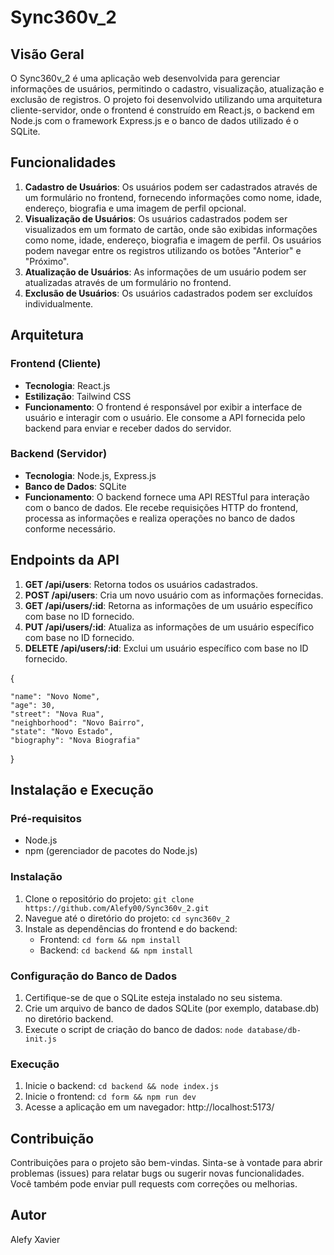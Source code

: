 # Sync360v_2


## Visão Geral

O Sync360v_2 é uma aplicação web desenvolvida para gerenciar informações de usuários, permitindo o cadastro, visualização, atualização e exclusão de registros. O projeto foi desenvolvido utilizando uma arquitetura cliente-servidor, onde o frontend é construído em React.js, o backend em Node.js com o framework Express.js e o banco de dados utilizado é o SQLite.

## Funcionalidades

1. **Cadastro de Usuários**: Os usuários podem ser cadastrados através de um formulário no frontend, fornecendo informações como nome, idade, endereço, biografia e uma imagem de perfil opcional.
2. **Visualização de Usuários**: Os usuários cadastrados podem ser visualizados em um formato de cartão, onde são exibidas informações como nome, idade, endereço, biografia e imagem de perfil. Os usuários podem navegar entre os registros utilizando os botões "Anterior" e "Próximo".
3. **Atualização de Usuários**: As informações de um usuário podem ser atualizadas através de um formulário no frontend.
4. **Exclusão de Usuários**: Os usuários cadastrados podem ser excluídos individualmente.

## Arquitetura

### Frontend (Cliente)
- **Tecnologia**: React.js
- **Estilização**: Tailwind CSS
- **Funcionamento**: O frontend é responsável por exibir a interface de usuário e interagir com o usuário. Ele consome a API fornecida pelo backend para enviar e receber dados do servidor.

### Backend (Servidor)
- **Tecnologia**: Node.js, Express.js
- **Banco de Dados**: SQLite
- **Funcionamento**: O backend fornece uma API RESTful para interação com o banco de dados. Ele recebe requisições HTTP do frontend, processa as informações e realiza operações no banco de dados conforme necessário.

## Endpoints da API

1. **GET /api/users**: Retorna todos os usuários cadastrados.
2. **POST /api/users**: Cria um novo usuário com as informações fornecidas.
3. **GET /api/users/:id**: Retorna as informações de um usuário específico com base no ID fornecido.
4. **PUT /api/users/:id**: Atualiza as informações de um usuário específico com base no ID fornecido.
5. **DELETE /api/users/:id**: Exclui um usuário específico com base no ID fornecido.

{

    "name": "Novo Nome",
    "age": 30,
    "street": "Nova Rua",
    "neighborhood": "Novo Bairro",
    "state": "Novo Estado",
    "biography": "Nova Biografia"
}

## Instalação e Execução

### Pré-requisitos
- Node.js
- npm (gerenciador de pacotes do Node.js)

### Instalação
1. Clone o repositório do projeto: `git clone https://github.com/Alefy00/Sync360v_2.git`
2. Navegue até o diretório do projeto: `cd sync360v_2`
3. Instale as dependências do frontend e do backend:
   - Frontend: `cd form && npm install`
   - Backend: `cd backend && npm install`

### Configuração do Banco de Dados
1. Certifique-se de que o SQLite esteja instalado no seu sistema.
2. Crie um arquivo de banco de dados SQLite (por exemplo, database.db) no diretório backend.
3. Execute o script de criação do banco de dados: `node database/db-init.js`

### Execução
1. Inicie o backend: `cd backend && node index.js`
2. Inicie o frontend: `cd form && npm run dev`
3. Acesse a aplicação em um navegador: http://localhost:5173/

## Contribuição

Contribuições para o projeto são bem-vindas. Sinta-se à vontade para abrir problemas (issues) para relatar bugs ou sugerir novas funcionalidades. Você também pode enviar pull requests com correções ou melhorias.

## Autor

Alefy Xavier


